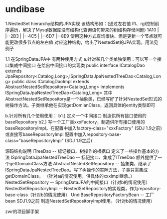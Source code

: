 undibase
========
1.NestedSet hierarchy结构的JPA实现
 该结构形如：(通过左右值 lft、rgt控制前序遍历，解决了Mysql数据库没有结构化查询语句带来的树结构存储问题)
 1A10
  |
  |--2B3
  |   |--4C5
  |   |--6D7
  |--8E9
  使用这种方式查询很快、但是更新一个节点就可能更改很多节点的左右值
  对应这种结构，给出了NestedSet的JPA实现。用法见例子

  1.1 在SpringDataJPA中 有两种使用方式
  a.针对某几个类单独使用：可以写一个接口集成中间接口 在给出中间接口的实现类
     public interface ICatalogDao extends JpaRepository<Catalog,Long>,ISpringDataJpaNestedTreeDao<Catalog,Long>
     public class ICatalogDaoImpl extends AbstractNestedSetRepository<Catalog,Long> implements ISpringDataJpaNestedTreeDao<Catalog,Long>
     其中AbstractNestedSetRepository是一个抽象类，已经写好了针对NestedSet形式的树操作方法。子类继承他在实现getDomianClass，返回具体的entity类型即可

  b.针对所有几个使用使用： b1.) 定义一个中间接口 制造供所有接口使用的baseRepository
                     b2.) 写一个工厂类xxxFactory，制造供所有接口使用的baseRepositoryImpl。在配置中加入factory-class="xxxFactory"  (SDJ 1.9之前)
                          或直接写baseRepositoryImpl 配置中加入repository-base-class="baseRepositoryImpl" (SDJ 1.9之后)

  源码结构说明
  ITreeDao -- 标记接口、树操作的根据口 定义了一些操作基本的方法
  ISpringDataJpaNestedTreeDao  --  标记接口、集成了ITreeDao 额外提供了一个getDomainClass方法
  AbstractNestedSetRepository -- 抽象类，继承了ISpringDataJpaNestedTreeDao。写了树操作的实际方法，子类只需集成getDomainClass。
                                 （针对a的情况使用，供具体的xxxImpl继承。）
  NestedSetRepository -- SpringDataJPA的中间接口（针对b的情况使用）
  NestedSetRepositoryImpl --  NestedSetRepository的实现类，作为repository-base-class（针对b的情况使用）
  UndiBaseRepositoryFactoryBean -- 工厂bean SDJ1.9之前 制造NestedSetRepositoryImpl使用。（针对b的情况使用）

zwr的项目脚手架
